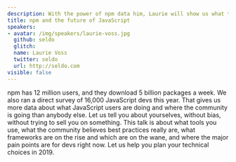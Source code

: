 ```yaml
---
description: With the power of npm data him, Laurie will show us what tools we use, what our best practices are, and our major pain points, all without bias or a sales pitch.
title: npm and the future of JavaScript
speakers:
- avatar: /img/speakers/laurie-voss.jpg
  github: seldo
  glitch:
  name: Laurie Voss
  twitter: seldo
  url: http://seldo.com
visible: false
---
```


npm has 12 million users, and they download 5 billion packages a week. We also ran a direct survey of 16,000 JavaScript devs this year. That gives us more data about what JavaScript users are doing and where the community is going than anybody else. Let us tell you about yourselves, without bias, without trying to sell you on something. This talk is about what tools you use, what the community believes best practices really are, what frameworks are on the rise and which are on the wane, and where the major pain points are for devs right now. Let us help you plan your technical choices in 2019.
